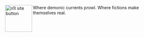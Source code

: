 <a href="https://n1l.neocities.org/">
  <img align="left" alt="n1l site button" width="88px" src="https://n1l.neocities.org/imgsAssets/n1l-button.png" /></a>
Where demonic currents prowl. Where fictions make themselves real.
